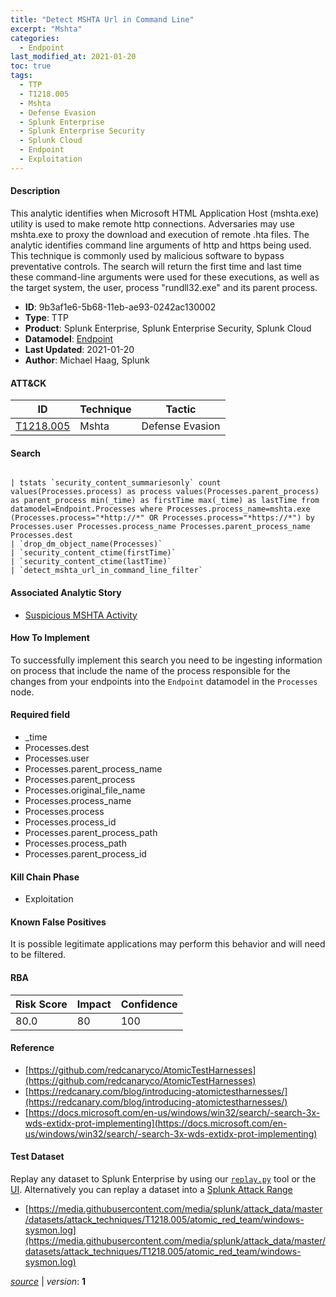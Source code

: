 ```yaml
---
title: "Detect MSHTA Url in Command Line"
excerpt: "Mshta"
categories:
  - Endpoint
last_modified_at: 2021-01-20
toc: true
tags:
  - TTP
  - T1218.005
  - Mshta
  - Defense Evasion
  - Splunk Enterprise
  - Splunk Enterprise Security
  - Splunk Cloud
  - Endpoint
  - Exploitation
---
```




#### Description

This analytic identifies when Microsoft HTML Application Host (mshta.exe) utility is used to make remote http connections. Adversaries may use mshta.exe to proxy the download and execution of remote .hta files. The analytic identifies command line arguments of http and https being used. This technique is commonly used by malicious software to bypass preventative controls. The search will return the first time and last time these command-line arguments were used for these executions, as well as the target system, the user, process &#34;rundll32.exe&#34; and its parent process.

- **ID**: 9b3af1e6-5b68-11eb-ae93-0242ac130002
- **Type**: TTP
- **Product**: Splunk Enterprise, Splunk Enterprise Security, Splunk Cloud
- **Datamodel**: [Endpoint](https://docs.splunk.com/Documentation/CIM/latest/User/Endpoint)
- **Last Updated**: 2021-01-20
- **Author**: Michael Haag, Splunk


#### ATT&CK

| ID          | Technique   | Tactic       |
| ----------- | ----------- |--------------|
| [T1218.005](https://attack.mitre.org/techniques/T1218/005/) | Mshta | Defense Evasion |


#### Search

```

| tstats `security_content_summariesonly` count values(Processes.process) as process values(Processes.parent_process) as parent_process min(_time) as firstTime max(_time) as lastTime from datamodel=Endpoint.Processes where Processes.process_name=mshta.exe (Processes.process="*http://*" OR Processes.process="*https://*") by Processes.user Processes.process_name Processes.parent_process_name Processes.dest  
| `drop_dm_object_name(Processes)` 
| `security_content_ctime(firstTime)`
| `security_content_ctime(lastTime)` 
| `detect_mshta_url_in_command_line_filter`
```

#### Associated Analytic Story
* [Suspicious MSHTA Activity](/stories/suspicious_mshta_activity)


#### How To Implement
To successfully implement this search you need to be ingesting information on process that include the name of the process responsible for the changes from your endpoints into the `Endpoint` datamodel in the `Processes` node.

#### Required field
* _time
* Processes.dest
* Processes.user
* Processes.parent_process_name
* Processes.parent_process
* Processes.original_file_name
* Processes.process_name
* Processes.process
* Processes.process_id
* Processes.parent_process_path
* Processes.process_path
* Processes.parent_process_id


#### Kill Chain Phase
* Exploitation


#### Known False Positives
It is possible legitimate applications may perform this behavior and will need to be filtered.



#### RBA

| Risk Score  | Impact      | Confidence   |
| ----------- | ----------- |--------------|
| 80.0 | 80 | 100 |



#### Reference

* [https://github.com/redcanaryco/AtomicTestHarnesses](https://github.com/redcanaryco/AtomicTestHarnesses)
* [https://redcanary.com/blog/introducing-atomictestharnesses/](https://redcanary.com/blog/introducing-atomictestharnesses/)
* [https://docs.microsoft.com/en-us/windows/win32/search/-search-3x-wds-extidx-prot-implementing](https://docs.microsoft.com/en-us/windows/win32/search/-search-3x-wds-extidx-prot-implementing)



#### Test Dataset
Replay any dataset to Splunk Enterprise by using our [`replay.py`](https://github.com/splunk/attack_data#using-replaypy) tool or the [UI](https://github.com/splunk/attack_data#using-ui).
Alternatively you can replay a dataset into a [Splunk Attack Range](https://github.com/splunk/attack_range#replay-dumps-into-attack-range-splunk-server)

* [https://media.githubusercontent.com/media/splunk/attack_data/master/datasets/attack_techniques/T1218.005/atomic_red_team/windows-sysmon.log](https://media.githubusercontent.com/media/splunk/attack_data/master/datasets/attack_techniques/T1218.005/atomic_red_team/windows-sysmon.log)


[_source_](https://github.com/splunk/security_content/tree/develop/detections/endpoint/detect_mshta_url_in_command_line.yml) | _version_: **1**